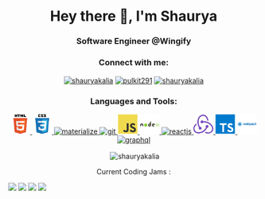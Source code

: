 <!--
**shauryakalia/shauryakalia** is a ✨ _special_ ✨ repository because its `README.md` (this file) appears on your GitHub profile.

Here are some ideas to get you started:

- 🔭 I’m currently working on ...
- 🌱 I’m currently learning ...
- 👯 I’m looking to collaborate on ...
- 🤔 I’m looking for help with ...
- 💬 Ask me about ...
- 📫 How to reach me: ...
- 😄 Pronouns: ...
- ⚡ Fun fact: ...
-->

<h1 align="center">Hey there 👋, I'm Shaurya</h1>
<h3 align="center">Software Engineer @Wingify</h3>

<h3 align="center">Connect with me:</h3>
<p align="center">
<a href="https://twitter.com/shauryakalia" target="blank"><img align="center" src="https://raw.githubusercontent.com/rahuldkjain/github-profile-readme-generator/master/src/images/icons/Social/twitter.svg" alt="shauryakalia" height="30" width="40" /></a>
<a href="https://linkedin.com/in/shauryakalia" target="blank"><img align="center" src="https://raw.githubusercontent.com/rahuldkjain/github-profile-readme-generator/master/src/images/icons/Social/linked-in-alt.svg" alt="pulkit291" height="30" width="40" /></a>
<a href="https://instagram.com/shaurya.kalia" target="blank"><img align="center" src="https://raw.githubusercontent.com/rahuldkjain/github-profile-readme-generator/master/src/images/icons/Social/instagram.svg" alt="shauryakalia" height="30" width="40" /></a>
</p>

<h3 align="center">Languages and Tools:</h3>
<p align="center">
    <a href="https://www.w3.org/html/" target="_blank" rel="noreferrer">
    <img src="https://raw.githubusercontent.com/devicons/devicon/master/icons/html5/html5-original-wordmark.svg" alt="html5" width="40" height="40"/>
  </a>
  <a href="https://www.w3schools.com/css/" target="_blank" rel="noreferrer">
    <img src="https://raw.githubusercontent.com/devicons/devicon/master/icons/css3/css3-original-wordmark.svg" alt="css3" width="40" height="40"/>
  </a>
  <a href="https://materializecss.com/" target="_blank" rel="noreferrer">
    <img src="https://raw.githubusercontent.com/prplx/svg-logos/5585531d45d294869c4eaab4d7cf2e9c167710a9/svg/materialize.svg" alt="materialize" width="40" height="40"/>
  </a>
  <a href="https://git-scm.com/" target="_blank" rel="noreferrer">
    <img src="https://www.vectorlogo.zone/logos/git-scm/git-scm-icon.svg" alt="git" width="40" height="40"/>
  </a>
  <a href="https://developer.mozilla.org/en-US/docs/Web/JavaScript" target="_blank" rel="noreferrer">
    <img src="https://raw.githubusercontent.com/devicons/devicon/master/icons/javascript/javascript-original.svg" alt="javascript" width="40" height="40"/>
  </a>
  <a href="https://nodejs.org" target="_blank" rel="noreferrer">
    <img src="https://raw.githubusercontent.com/devicons/devicon/master/icons/nodejs/nodejs-original-wordmark.svg" alt="nodejs" width="40" height="40"/>
  </a>
  <a href="https://reactjs.org/" target="_blank" rel="noreferrer">
    <img src="https://www.vectorlogo.zone/logos/reactjs/reactjs-icon.svg" alt="reactjs" width="40" height="40"/>
  </a>
  <a href="https://redux.js.org" target="_blank" rel="noreferrer">
    <img src="https://raw.githubusercontent.com/devicons/devicon/master/icons/redux/redux-original.svg" alt="redux" width="40" height="40"/>
  </a>
  <a href="https://www.typescriptlang.org/" target="_blank" rel="noreferrer">
    <img src="https://raw.githubusercontent.com/devicons/devicon/master/icons/typescript/typescript-original.svg" alt="typescript" width="40" height="40"/>
  </a>
  <a href="https://webpack.js.org" target="_blank" rel="noreferrer">
    <img src="https://raw.githubusercontent.com/devicons/devicon/d00d0969292a6569d45b06d3f350f463a0107b0d/icons/webpack/webpack-original-wordmark.svg" alt="webpack" width="40" height="40"/>
  </a>
  <a href="https://graphql.org" target="_blank" rel="noreferrer">
    <img src="https://www.vectorlogo.zone/logos/graphql/graphql-icon.svg" alt="graphql" width="40" height="40"/>
  </a>
</p>

<p align="center">&nbsp;<img align="center" src="https://github-readme-stats.vercel.app/api?username=shauryakalia&show_icons=true&locale=en" alt="shauryakalia" /></p>

<p align="center">Current Coding Jams :</p>

[![](https://song-preview-readme.herokuapp.com/preview?st=I2YwMDUwNQ==&ed=IzBhMGEwYQ==&txt=I0ZGRkZGRg==&name=VHVya3MgKGZlYXQuIFRyYXZpcyBTY290dCk=&sUrl=aHR0cHM6Ly9saDMuZ29vZ2xldXNlcmNvbnRlbnQuY29tL1ZLWUtMMEs3MmFibkVUcGR0bFNVbmNjUnZzODAxU3BRUjFIVG4tYjRtdDdDX3Rkc2hTVE1ZM21lSFRiVURfYW41U1JENUhJZXJ2MVRzVDJ0PXcxMjAtaDEyMC1sOTAtcmo=&artist=TkFW)](https://www.youtube.com/watch?v=PNmwccLOMCQ)
[![](https://song-preview-readme.herokuapp.com/preview?st=IzA1ZmY4YQ==&ed=IzBkMGMwYw==&txt=I0ZGRkZGRg==&name=bG9zdCBzb3VscyAoZmVhdC4gQnJlbnQgRmFpeWF6KQ==&sUrl=aHR0cHM6Ly9saDMuZ29vZ2xldXNlcmNvbnRlbnQuY29tL0Z0RTBqTENKRFRXV0h3bVYtRWs1UHJNVXA4SWFid1dYcGdFVjJyR0RaRFRUTnJndWlrbnNtRnFKeW1WYUZ5THNuemZ0VWc3SHJWNThRTVJCdEE9dzEyMC1oMTIwLWw5MC1yag==&artist=QmFieSBLZWVt)](https://www.youtube.com/watch?v=D0ong-e41ko)
[![](https://song-preview-readme.herokuapp.com/preview?st=IzA1YWNmZg==&ed=IzBkMGMwYw==&txt=I0ZGRkZGRg==&name=WW91IChmZWF0LiBUcmF2aXMgU2NvdHQp&sUrl=aHR0cHM6Ly9saDMuZ29vZ2xldXNlcmNvbnRlbnQuY29tL3M1MGtOakE3cE1TR3dpd1l3WWxsZm1QWS1lQ25yZU1yZjIzOTAyUGdkZ2RoQVFIX2U4WFBQWlFlT0dUN2ctUWl1b3pPOGlCb3JGeUpPS3M9dzEyMC1oMTIwLWw5MC1yag==&artist=RG9uIFRvbGl2ZXI=)](https://www.youtube.com/watch?v=uwE7bDmTtP4)
[![](https://song-preview-readme.herokuapp.com/preview?st=IzA1YWNmZg==&ed=IzBkMGMwYw==&txt=I0ZGRkZGRg==&name=WW91IChmZWF0LiBUcmF2aXMgU2NvdHQp&sUrl=aHR0cHM6Ly9saDMuZ29vZ2xldXNlcmNvbnRlbnQuY29tL3M1MGtOakE3cE1TR3dpd1l3WWxsZm1QWS1lQ25yZU1yZjIzOTAyUGdkZ2RoQVFIX2U4WFBQWlFlT0dUN2ctUWl1b3pPOGlCb3JGeUpPS3M9dzEyMC1oMTIwLWw5MC1yag==&artist=RG9uIFRvbGl2ZXI=)](https://www.youtube.com/watch?v=uwE7bDmTtP4)
